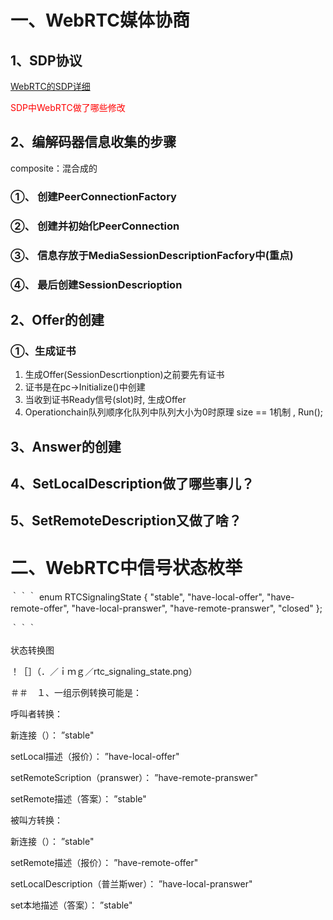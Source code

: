 
 
# 一、WebRTC媒体协商


## 1、SDP协议

[WebRTC的SDP详细](SDP/WebRTC的SDP详细.md)

<font color='red'>SDP中WebRTC做了哪些修改</font>


## 2、编解码器信息收集的步骤

composite：混合成的

### ①、 创建PeerConnectionFactory

### ②、 创建并初始化PeerConnection

### ③、 信息存放于MediaSessionDescriptionFacfory中(重点)

### ④、 最后创建SessionDescrioption


## 2、Offer的创建

### ①、生成证书

1. 生成Offer(SessionDescrtionption)之前要先有证书
2. 证书是在pc->Initialize()中创建
3. 当收到证书Ready信号(slot)时, 生成Offer
4. Operationchain队列顺序化队列中队列大小为0时原理 size == 1机制 , Run();



## 3、Answer的创建


## 4、SetLocalDescription做了哪些事儿？


## 5、SetRemoteDescription又做了啥？
 
# 二、WebRTC中信号状态枚举

｀｀｀
enum RTCSignalingState {
  "stable",
  "have-local-offer",
  "have-remote-offer",
  "have-local-pranswer",
  "have-remote-pranswer",
  "closed"
};

｀｀｀

状态转换图

！［］（．／ｉｍｇ／rtc_signaling_state.png）



＃＃　１、一组示例转换可能是：


呼叫者转换：

新连接（）： ”stable"

setLocal描述（报价）： ”have-local-offer"

setRemoteScription（pranswer）： ”have-remote-pranswer"

setRemote描述（答案）： ”stable"

被叫方转换：

新连接（）： ”stable"

setRemote描述（报价）： ”have-remote-offer"

setLocalDescription（普兰斯wer）： ”have-local-pranswer"

set本地描述（答案）： ”stable"